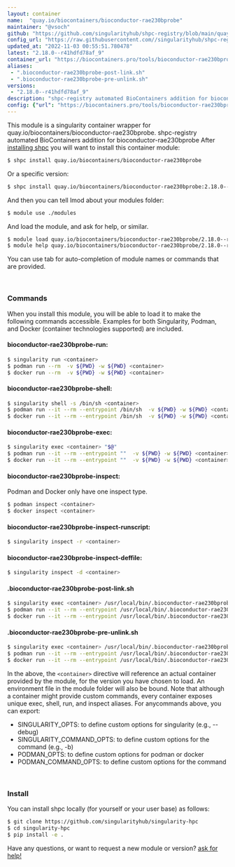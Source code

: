 ```yaml
---
layout: container
name:  "quay.io/biocontainers/bioconductor-rae230bprobe"
maintainer: "@vsoch"
github: "https://github.com/singularityhub/shpc-registry/blob/main/quay.io/biocontainers/bioconductor-rae230bprobe/container.yaml"
config_url: "https://raw.githubusercontent.com//singularityhub/shpc-registry/main/quay.io/biocontainers/bioconductor-rae230bprobe/container.yaml"
updated_at: "2022-11-03 00:55:51.780478"
latest: "2.18.0--r41hdfd78af_9"
container_url: "https://biocontainers.pro/tools/bioconductor-rae230bprobe"
aliases:
 - ".bioconductor-rae230bprobe-post-link.sh"
 - ".bioconductor-rae230bprobe-pre-unlink.sh"
versions:
 - "2.18.0--r41hdfd78af_9"
description: "shpc-registry automated BioContainers addition for bioconductor-rae230bprobe"
config: {"url": "https://biocontainers.pro/tools/bioconductor-rae230bprobe", "maintainer": "@vsoch", "description": "shpc-registry automated BioContainers addition for bioconductor-rae230bprobe", "latest": {"2.18.0--r41hdfd78af_9": "sha256:362780265fc1de5a89f129c90cb43fef2ad7eaae31c5fac259a41ebb62dfe8ab"}, "tags": {"2.18.0--r41hdfd78af_9": "sha256:362780265fc1de5a89f129c90cb43fef2ad7eaae31c5fac259a41ebb62dfe8ab"}, "docker": "quay.io/biocontainers/bioconductor-rae230bprobe", "aliases": {".bioconductor-rae230bprobe-post-link.sh": "/usr/local/bin/.bioconductor-rae230bprobe-post-link.sh", ".bioconductor-rae230bprobe-pre-unlink.sh": "/usr/local/bin/.bioconductor-rae230bprobe-pre-unlink.sh"}}
---
```


This module is a singularity container wrapper for quay.io/biocontainers/bioconductor-rae230bprobe.
shpc-registry automated BioContainers addition for bioconductor-rae230bprobe
After [installing shpc](#install) you will want to install this container module:


```bash
$ shpc install quay.io/biocontainers/bioconductor-rae230bprobe
```

Or a specific version:

```bash
$ shpc install quay.io/biocontainers/bioconductor-rae230bprobe:2.18.0--r41hdfd78af_9
```

And then you can tell lmod about your modules folder:

```bash
$ module use ./modules
```

And load the module, and ask for help, or similar.

```bash
$ module load quay.io/biocontainers/bioconductor-rae230bprobe/2.18.0--r41hdfd78af_9
$ module help quay.io/biocontainers/bioconductor-rae230bprobe/2.18.0--r41hdfd78af_9
```

You can use tab for auto-completion of module names or commands that are provided.

<br>

### Commands

When you install this module, you will be able to load it to make the following commands accessible.
Examples for both Singularity, Podman, and Docker (container technologies supported) are included.

#### bioconductor-rae230bprobe-run:

```bash
$ singularity run <container>
$ podman run --rm  -v ${PWD} -w ${PWD} <container>
$ docker run --rm  -v ${PWD} -w ${PWD} <container>
```

#### bioconductor-rae230bprobe-shell:

```bash
$ singularity shell -s /bin/sh <container>
$ podman run --it --rm --entrypoint /bin/sh  -v ${PWD} -w ${PWD} <container>
$ docker run --it --rm --entrypoint /bin/sh  -v ${PWD} -w ${PWD} <container>
```

#### bioconductor-rae230bprobe-exec:

```bash
$ singularity exec <container> "$@"
$ podman run --it --rm --entrypoint ""  -v ${PWD} -w ${PWD} <container> "$@"
$ docker run --it --rm --entrypoint ""  -v ${PWD} -w ${PWD} <container> "$@"
```

#### bioconductor-rae230bprobe-inspect:

Podman and Docker only have one inspect type.

```bash
$ podman inspect <container>
$ docker inspect <container>
```

#### bioconductor-rae230bprobe-inspect-runscript:

```bash
$ singularity inspect -r <container>
```

#### bioconductor-rae230bprobe-inspect-deffile:

```bash
$ singularity inspect -d <container>
```


#### .bioconductor-rae230bprobe-post-link.sh

```bash
$ singularity exec <container> /usr/local/bin/.bioconductor-rae230bprobe-post-link.sh
$ podman run --it --rm --entrypoint /usr/local/bin/.bioconductor-rae230bprobe-post-link.sh   -v ${PWD} -w ${PWD} <container> -c " $@"
$ docker run --it --rm --entrypoint /usr/local/bin/.bioconductor-rae230bprobe-post-link.sh   -v ${PWD} -w ${PWD} <container> -c " $@"
```


#### .bioconductor-rae230bprobe-pre-unlink.sh

```bash
$ singularity exec <container> /usr/local/bin/.bioconductor-rae230bprobe-pre-unlink.sh
$ podman run --it --rm --entrypoint /usr/local/bin/.bioconductor-rae230bprobe-pre-unlink.sh   -v ${PWD} -w ${PWD} <container> -c " $@"
$ docker run --it --rm --entrypoint /usr/local/bin/.bioconductor-rae230bprobe-pre-unlink.sh   -v ${PWD} -w ${PWD} <container> -c " $@"
```



In the above, the `<container>` directive will reference an actual container provided
by the module, for the version you have chosen to load. An environment file in the
module folder will also be bound. Note that although a container
might provide custom commands, every container exposes unique exec, shell, run, and
inspect aliases. For anycommands above, you can export:

 - SINGULARITY_OPTS: to define custom options for singularity (e.g., --debug)
 - SINGULARITY_COMMAND_OPTS: to define custom options for the command (e.g., -b)
 - PODMAN_OPTS: to define custom options for podman or docker
 - PODMAN_COMMAND_OPTS: to define custom options for the command

<br>

### Install

You can install shpc locally (for yourself or your user base) as follows:

```bash
$ git clone https://github.com/singularityhub/singularity-hpc
$ cd singularity-hpc
$ pip install -e .
```

Have any questions, or want to request a new module or version? [ask for help!](https://github.com/singularityhub/singularity-hpc/issues)